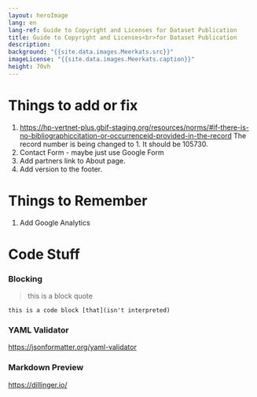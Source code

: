 ```yaml
--- 
layout: heroImage
lang: en
lang-ref: Guide to Copyright and Licenses for Dataset Publication
title: Guide to Copyright and Licenses<br>for Dataset Publication
description: 
background: "{{site.data.images.Meerkats.src}}"
imageLicense: "{{site.data.images.Meerkats.caption}}"
height: 70vh
---
```


# Things to add or fix
1. https://hp-vertnet-plus.gbif-staging.org/resources/norms/#if-there-is-no-bibliographiccitation-or-occurrenceid-provided-in-the-record  The record number is being changed to 1.  It should be 105730.
2. Contact Form - maybe just use Google Form
3. Add partners link to About page.
4.  Add version to the footer.


# Things to Remember
1. Add Google Analytics


# Code Stuff

### Blocking

> this is a block quote

```
this is a code block [that](isn't interpreted)
```

### YAML Validator
https://jsonformatter.org/yaml-validator

### Markdown Preview
https://dillinger.io/
